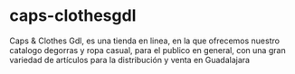 # caps-clothesgdl
Caps &amp; Clothes Gdl, es una tienda en linea, en la que ofrecemos nuestro catalogo degorras y ropa casual, para el publico en general, con una gran variedad de artículos para la distribución y venta en Guadalajara
